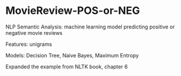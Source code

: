 # MovieReview-POS-or-NEG
NLP Semantic Analysis: machine learning model predicting positive or negative movie reviews

Features: unigrams

Models: Decision Tree, Naive Bayes, Maximum Entropy

Expanded the example from NLTK book, chapter 6
